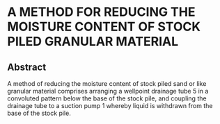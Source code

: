 # A METHOD FOR REDUCING THE MOISTURE CONTENT OF STOCK PILED GRANULAR MATERIAL

## Abstract
A method of reducing the moisture content of stock piled sand or like granular material comprises arranging a wellpoint drainage tube 5 in a convoluted pattern below the base of the stock pile, and coupling the drainage tube to a suction pump 1 whereby liquid is withdrawn from the base of the stock pile.